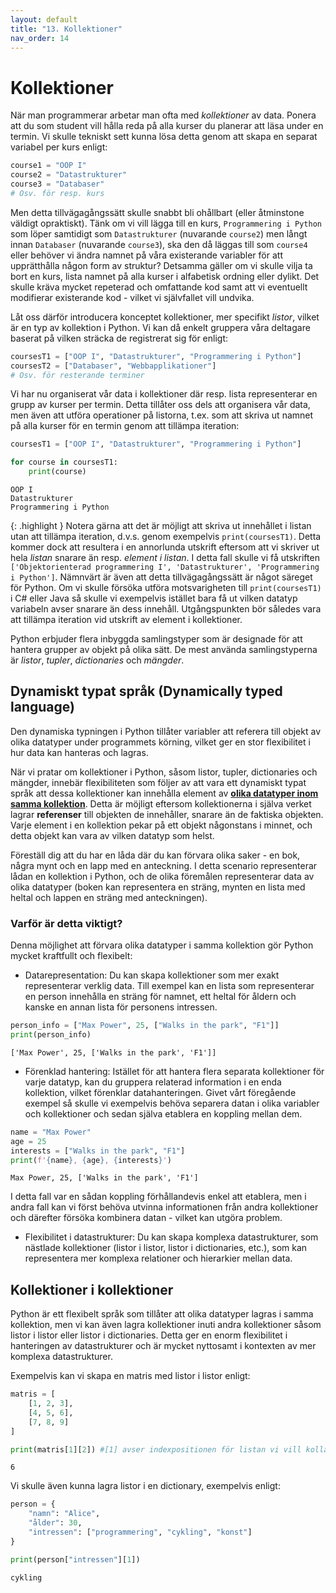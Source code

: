 ```yaml
---
layout: default
title: "13. Kollektioner"
nav_order: 14
---
```


# Kollektioner
När man programmerar arbetar man ofta med _kollektioner_ av data. Ponera att du som student vill hålla reda på alla kurser du planerar att läsa under en termin. Vi skulle tekniskt sett kunna lösa detta genom att skapa en separat variabel per kurs enligt:
```python
course1 = "OOP I"
course2 = "Datastrukturer"
course3 = "Databaser"
# Osv. för resp. kurs
```
Men detta tillvägagångssätt skulle snabbt bli ohållbart (eller åtminstone väldigt opraktiskt). Tänk om vi vill lägga till en kurs, `Programmering i Python` som löper samtidigt som `Datastrukturer` (nuvarande `course2`) men långt innan `Databaser` (nuvarande `course3`), ska den då läggas till som `course4` eller behöver vi ändra namnet på våra existerande variabler för att upprätthålla någon form av struktur? Detsamma gäller om vi skulle vilja ta bort en kurs, lista namnet på alla kurser i alfabetisk ordning eller dylikt. Det skulle kräva mycket repeterad och omfattande kod samt att vi eventuellt modifierar existerande kod - vilket vi självfallet vill undvika.

Låt oss därför introducera konceptet kollektioner, mer specifikt _listor_, vilket är en typ av kollektion i Python. Vi kan då enkelt gruppera våra deltagare baserat på vilken sträcka de registrerat sig för enligt: 
```python
coursesT1 = ["OOP I", "Datastrukturer", "Programmering i Python"]
coursesT2 = ["Databaser", "Webbapplikationer"]
# Osv. för resterande terminer
```
Vi har nu organiserat vår data i kollektioner där resp. lista representerar en grupp av kurser per termin. Detta tillåter oss dels att organisera vår data, men även att utföra operationer på listorna, t.ex. som att skriva ut namnet på alla kurser för en termin genom att tillämpa iteration:
```python
coursesT1 = ["OOP I", "Datastrukturer", "Programmering i Python"]

for course in coursesT1:
    print(course)
```
<div class="code-example" markdown="1">
<pre><code>OOP I
Datastrukturer
Programmering i Python</code></pre>
</div>

{: .highlight }
Notera gärna att det är möjligt att skriva ut innehållet i listan utan att tillämpa iteration, d.v.s. genom exempelvis `print(coursesT1)`. Detta kommer dock att resultera i en annorlunda utskrift eftersom att vi skriver ut hela _listan_ snarare än resp. _element i listan_. I detta fall skulle vi få utskriften `['Objektorienterad programmering I', 'Datastrukturer', 'Programmering i Python']`. Nämnvärt är även att detta tillvägagångssätt är något säreget för Python. Om vi skulle försöka utföra motsvarigheten till `print(coursesT1)` i C# eller Java så skulle vi exempelvis istället bara få ut vilken datatyp variabeln avser snarare än dess innehåll. Utgångspunkten bör således vara att tillämpa iteration vid utskrift av element i kollektioner.

Python erbjuder flera inbyggda samlingstyper som är designade för att hantera grupper av objekt på olika sätt. De mest använda samlingstyperna är _listor_, _tupler_, _dictionaries_ och _mängder_.

## Dynamiskt typat språk (Dynamically typed language)
Den dynamiska typningen i Python tillåter variabler att referera till objekt av olika datatyper under programmets körning, vilket ger en stor flexibilitet i hur data kan hanteras och lagras.

När vi pratar om kollektioner i Python, såsom listor, tupler, dictionaries och mängder, innebär flexibiliteten som följer av att vara ett dynamiskt typat språk att dessa kollektioner kan innehålla element av **<ins>olika datatyper inom samma kollektion</ins>**. Detta är möjligt eftersom kollektionerna i själva verket lagrar __referenser__ till objekten de innehåller, snarare än de faktiska objekten. Varje element i en kollektion pekar på ett objekt någonstans i minnet, och detta objekt kan vara av vilken datatyp som helst.

Föreställ dig att du har en låda där du kan förvara olika saker - en bok, några mynt och en lapp med en anteckning. I detta scenario representerar lådan en kollektion i Python, och de olika föremålen representerar data av olika datatyper (boken kan representera en sträng, mynten en lista med heltal och lappen en sträng med anteckningen).

### Varför är detta viktigt?
Denna möjlighet att förvara olika datatyper i samma kollektion gör Python mycket kraftfullt och flexibelt:

* Datarepresentation: Du kan skapa kollektioner som mer exakt representerar verklig data. Till exempel kan en lista som representerar en person innehålla en sträng för namnet, ett heltal för åldern och kanske en annan lista för personens intressen.
```python
person_info = ["Max Power", 25, ["Walks in the park", "F1"]]
print(person_info)
```
<div class="code-example" markdown="1">
<pre><code>['Max Power', 25, ['Walks in the park', 'F1']]</code></pre>
</div>

* Förenklad hantering: Istället för att hantera flera separata kollektioner för varje datatyp, kan du gruppera relaterad information i en enda kollektion, vilket förenklar datahanteringen. Givet vårt föregående exempel så skulle vi exempelvis behöva separera datan i olika variabler och kollektioner och sedan själva etablera en koppling mellan dem.
```python
name = "Max Power"
age = 25
interests = ["Walks in the park", "F1"]
print(f'{name}, {age}, {interests}')
```
<div class="code-example" markdown="1">
<pre><code>Max Power, 25, ['Walks in the park', 'F1']</code></pre>
</div>

I detta fall var en sådan koppling förhållandevis enkel att etablera, men i andra fall kan vi först behöva utvinna informationen från andra kollektioner och därefter försöka kombinera datan - vilket kan utgöra problem.

* Flexibilitet i datastrukturer: Du kan skapa komplexa datastrukturer, som nästlade kollektioner (listor i listor, listor i dictionaries, etc.), som kan representera mer komplexa relationer och hierarkier mellan data.

## Kollektioner i kollektioner
Python är ett flexibelt språk som tillåter att olika datatyper lagras i samma kollektion, men vi kan även lagra kollektioner inuti andra kollektioner såsom listor i listor eller listor i dictionaries. Detta ger en enorm flexibilitet i hanteringen av datastrukturer och är mycket nyttosamt i kontexten av mer komplexa datastrukturer.

Exempelvis kan vi skapa en matris med listor i listor enligt:
```python
matris = [
    [1, 2, 3],
    [4, 5, 6],
    [7, 8, 9]
]

print(matris[1][2]) #[1] avser indexpositionen för listan vi vill kolla på och [2] avser indexpositionen för ett element i den listan
```
<div class="code-example" markdown="1">
<pre><code>6</code></pre>
</div>

Vi skulle även kunna lagra listor i en dictionary, exempelvis enligt:
```python
person = {
    "namn": "Alice",
    "ålder": 30,
    "intressen": ["programmering", "cykling", "konst"]
}

print(person["intressen"][1])
```
<div class="code-example" markdown="1">
<pre><code>cykling</code></pre>
</div>